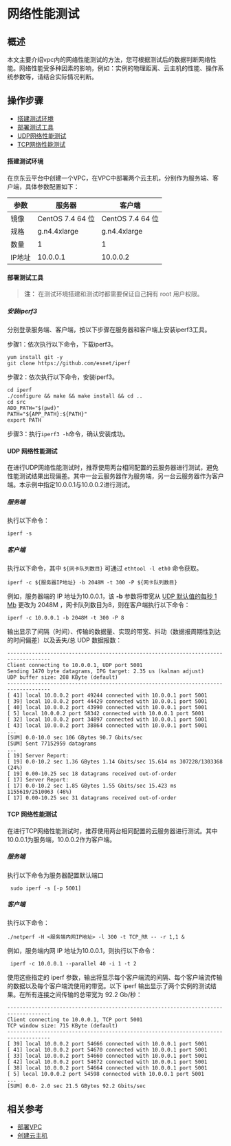 # 网络性能测试

## 概述

本文主要介绍vpc内的网络性能测试的方法，您可根据测试后的数据判断网络性能。网络性能受多种因素的影响，例如：实例的物理距离、云主机的性能、操作系统参数等，请结合实际情况判断。

## 操作步骤
- [搭建测试环境](vpc-performance-test#user-content-1)
- [部署测试工具](vpc-performance-test#user-content-2)
- [UDP网络性能测试](vpc-performance-test#user-content-3)
- [TCP网络性能测试](vpc-performance-test#user-content-4)

<div id="user-content-1"> </div>

#### 搭建测试环境
在京东云平台中创建一个VPC，在VPC中部署两个云主机，分别作为服务端、客户端，具体参数配置如下：

|参数|服务器|客户端|
|----|----|----|
|镜像|CentOS 7.4 64 位|CentOS 7.4 64 位|
|规格|g.n4.4xlarge|g.n4.4xlarge|
|数量|1|1|
|IP地址|10.0.0.1|10.0.0.2|


<div id="user-content-2"> </div>

#### 部署测试工具

> **注：** 在测试环境搭建和测试时都需要保证自己拥有 root 用户权限。

##### 安装iperf3

分别登录服务端、客户端，按以下步骤在服务器和客户端上安装iperf3工具。

步骤1：依次执行以下命令，下载iperf3。

   ```
   yum install git -y
   git clone https://github.com/esnet/iperf
   ```

步骤2：依次执行以下命令，安装iperf3。

   ```
   cd iperf
   ./configure && make && make install && cd ..
   cd src
   ADD_PATH="$(pwd)"
   PATH="${APP_PATH}:${PATH}"
   export PATH
   ```

步骤3：执行`iperf3 -h`命令，确认安装成功。


<div id="user-content-3"> </div>

#### UDP 网络性能测试

在进行UDP网络性能测试时，推荐使用两台相同配置的云服务器进行测试，避免性能测试结果出现偏差。其中一台云服务器作为服务端，另一台云服务器作为客户端。本示例中指定10.0.0.1与10.0.0.2进行测试。

##### 服务端

执行以下命令：

```
iperf -s
```

##### 客户端

执行以下命令，其中 `${网卡队列数目}` 可通过 `ethtool -l eth0` 命令获取。

```
iperf -c ${服务器IP地址} -b 2048M -t 300 -P ${网卡队列数目}
```

例如，服务器端的 IP 地址为10.0.0.1，该 **-b** 参数将带宽从 [UDP 默认值的每秒 1 Mb](https://iperf.fr/iperf-doc.php#doc) 更改为 2048M ，网卡队列数目为8，则在客户端执行以下命令：

```
iperf -c 10.0.0.1 -b 2048M -t 300 -P 8
```

输出显示了间隔（时间）、传输的数据量、实现的带宽、抖动（数据报周期性到达的时间偏差）以及丢失/总 UDP 数据报数：

```plainText
------------------------------------------------------------------------------------
Client connecting to 10.0.0.1, UDP port 5001
Sending 1470 byte datagrams, IPG target: 2.35 us (kalman adjust)
UDP buffer size: 208 KByte (default)
------------------------------------------------------------------------------------
[ 41] local 10.0.0.2 port 49244 connected with 10.0.0.1 port 5001
[ 39] local 10.0.0.2 port 44429 connected with 10.0.0.1 port 5001
[ 40] local 10.0.0.2 port 43990 connected with 10.0.0.1 port 5001
[ 5] local 10.0.0.2 port 58342 connected with 10.0.0.1 port 5001
[ 32] local 10.0.0.2 port 34897 connected with 10.0.0.1 port 5001
[ 43] local 10.0.0.2 port 38864 connected with 10.0.0.1 port 5001
...
[SUM] 0.0-10.0 sec 106 GBytes 90.7 Gbits/sec
[SUM] Sent 77152959 datagrams
...
[ 19] Server Report:
[ 19] 0.0-10.2 sec 1.36 GBytes 1.14 Gbits/sec 15.614 ms 307228/1303368 (24%)
[ 19] 0.00-10.25 sec 18 datagrams received out-of-order
[ 17] Server Report:
[ 17] 0.0-10.2 sec 1.85 GBytes 1.55 Gbits/sec 15.423 ms 1155619/2510063 (46%)
[ 17] 0.00-10.25 sec 31 datagrams received out-of-order
```

<div id="user-content-4"> </div>

#### TCP 网络性能测试

在进行TCP网络性能测试时，推荐使用两台相同配置的云服务器进行测试。其中10.0.0.1为服务端，10.0.0.2作为客户端。

##### 服务端

执行以下命令为服务器配置默认端口

```
 sudo iperf -s [-p 5001]
```

##### 客户端

执行以下命令：

```
./netperf -H <服务端内网IP地址> -l 300 -t TCP_RR -- -r 1,1 &
```


例如，服务端内网 IP 地址为10.0.0.1，则执行以下命令：

```
 iperf -c 10.0.0.1 --parallel 40 -i 1 -t 2
```

使用这些指定的 iperf 参数，输出将显示每个客户端流的间隔、每个客户端流传输的数据以及每个客户端流使用的带宽。以下 iperf 输出显示了两个实例的测试结果。在所有连接之间传输的总带宽为 92.2 Gb/秒：

```plainText
------------------------------------------------------------------------------------
Client connecting to 10.0.0.1, TCP port 5001
TCP window size: 715 KByte (default)
------------------------------------------------------------------------------------
[ 39] local 10.0.0.2 port 54666 connected with 10.0.0.1 port 5001
[ 41] local 10.0.0.2 port 54670 connected with 10.0.0.1 port 5001
[ 33] local 10.0.0.2 port 54660 connected with 10.0.0.1 port 5001
[ 42] local 10.0.0.2 port 54672 connected with 10.0.0.1 port 5001
[ 38] local 10.0.0.2 port 54664 connected with 10.0.0.1 port 5001
[ 5] local 10.0.0.2 port 54598 connected with 10.0.0.1 port 5001
...
[SUM] 0.0- 2.0 sec 21.5 GBytes 92.2 Gbits/sec
```

## 相关参考

- [部署VPC](https://docs.jdcloud.com/cn/virtual-private-cloud/vpc-configuration)
- [创建云主机](https://docs.jdcloud.com/cn/virtual-machines/create-instance)
